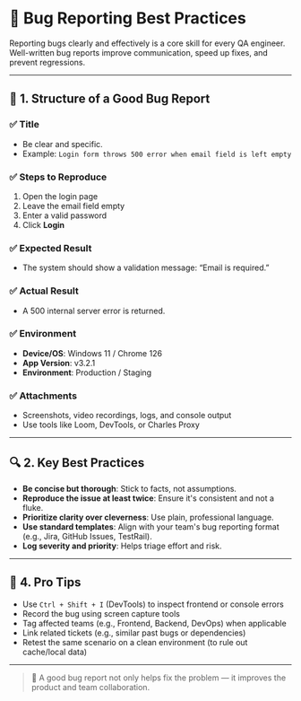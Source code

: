 # 🐞 Bug Reporting Best Practices

Reporting bugs clearly and effectively is a core skill for every QA engineer. 
Well-written bug reports improve communication, speed up fixes, and prevent regressions.

---

## 🧾 1. Structure of a Good Bug Report

### ✅ Title
- Be clear and specific.
- Example: `Login form throws 500 error when email field is left empty`

### ✅ Steps to Reproduce
1. Open the login page
2. Leave the email field empty
3. Enter a valid password
4. Click **Login**

### ✅ Expected Result
- The system should show a validation message: “Email is required.”

### ✅ Actual Result
- A 500 internal server error is returned.

### ✅ Environment
- **Device/OS**: Windows 11 / Chrome 126
- **App Version**: v3.2.1
- **Environment**: Production / Staging

### ✅ Attachments
- Screenshots, video recordings, logs, and console output
- Use tools like Loom, DevTools, or Charles Proxy

---

## 🔍 2. Key Best Practices

- **Be concise but thorough**: Stick to facts, not assumptions.
- **Reproduce the issue at least twice**: Ensure it's consistent and not a fluke.
- **Prioritize clarity over cleverness**: Use plain, professional language.
- **Use standard templates**: Align with your team's bug reporting format (e.g., Jira, GitHub Issues, TestRail).
- **Log severity and priority**: Helps triage effort and risk.

---


## 🧠 4. Pro Tips

- Use `Ctrl + Shift + I` (DevTools) to inspect frontend or console errors
- Record the bug using screen capture tools
- Tag affected teams (e.g., Frontend, Backend, DevOps) when applicable
- Link related tickets (e.g., similar past bugs or dependencies)
- Retest the same scenario on a clean environment (to rule out cache/local data)

---

> 🔁 A good bug report not only helps fix the problem — it improves the product and team collaboration.
